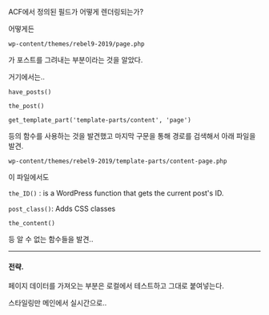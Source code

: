 ACF에서 정의된 필드가 어떻게 렌더링되는가?



어떻게든 

`wp-content/themes/rebel9-2019/page.php` 

가 포스트를 그려내는 부분이라는 것을 알았다.

거기에서는..

`have_posts()`

`the_post()`

`get_template_part('template-parts/content', 'page')`

등의 함수를 사용하는 것을 발견했고 마지막 구문을 통해 경로를 검색해서 아래 파일을 발견.



`wp-content/themes/rebel9-2019/template-parts/content-page.php` 

이 파일에서도

`the_ID()` : is a WordPress function that gets the current post's ID.

`post_class()`: Adds CSS classes

`the_content()`

등 알 수 없는 함수들을 발견..



---



#### 전략.

페이지 데이터를 가져오는 부분은 로컬에서 테스트하고 그대로 붙여넣는다.

스타일링만 메인에서 실시간으로..